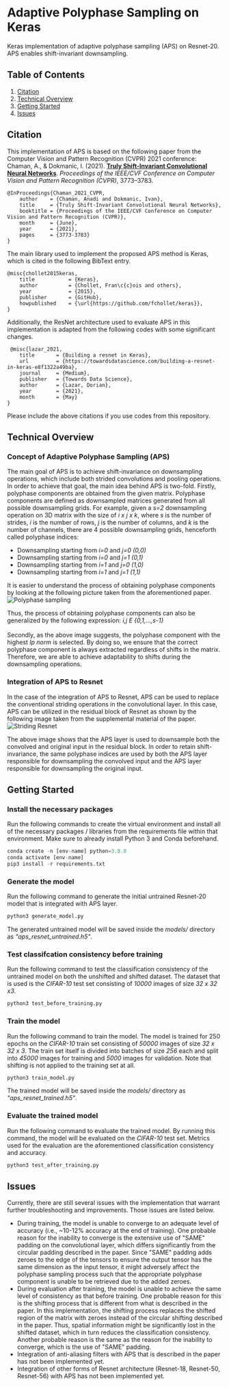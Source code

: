 # Adaptive Polyphase Sampling on Keras
Keras implementation of adaptive polyphase sampling (APS) on Resnet-20. APS enables shift-invariant downsampling.

## Table of Contents
1. [Citation](#citation)
2. [Technical Overview](#technical-overview)
3. [Getting Started](#getting-started)
4. [Issues](#issues)

## Citation
This implementation of APS is based on the following paper from the Computer Vision and Pattern Recognition (CVPR) 2021 conference: <br>
Chaman, A., & Dokmanic, I. (2021). [**Truly Shift-Invariant Convolutional Neural Networks**](https://openaccess.thecvf.com/content/CVPR2021/html/Chaman_Truly_Shift-Invariant_Convolutional_Neural_Networks_CVPR_2021_paper.html). *Proceedings of the IEEE/CVF Conference on Computer Vision and Pattern Recognition (CVPR)*, 3773–3783.
```BibText
@InProceedings{Chaman_2021_CVPR,
    author    = {Chaman, Anadi and Dokmanic, Ivan},
    title     = {Truly Shift-Invariant Convolutional Neural Networks},
    booktitle = {Proceedings of the IEEE/CVF Conference on Computer Vision and Pattern Recognition (CVPR)},
    month     = {June},
    year      = {2021},
    pages     = {3773-3783}
}
```
The main library used to implement the proposed APS method is Keras, which is cited in the following BibText entry.
```BibText
@misc{chollet2015keras,
    title           = {Keras},
    author          = {Chollet, Fran\c{c}ois and others},
    year            = {2015},
    publisher       = {GitHub},
    howpublished    = {\url{https://github.com/fchollet/keras}},
}
```
Additionally, the ResNet architecture used to evaluate APS in this implementation is adapted from the following codes with some significant changes.
```BibText
 @misc{lazar_2021, 
    title       = {Building a resnet in Keras}, 
    url         = {https://towardsdatascience.com/building-a-resnet-in-keras-e8f1322a49ba}, 
    journal     = {Medium}, 
    publisher   = {Towards Data Science}, 
    author      = {Lazar, Dorian}, 
    year        = {2021}, 
    month       = {May}
} 
```
Please include the above citations if you use codes from this repository.

## Technical Overview
### Concept of Adaptive Polyphase Sampling (APS)
The main goal of APS is to achieve shift-invariance on downsampling operations, which include both strided convolutions and pooling operations.
In order to achieve that goal, the main idea behind APS is two-fold. Firstly, polyphase components are obtained from the given matrix. Polyphase components are defined as downsampled matrices generated from all possible downsampling grids. For example, given a *s=2* downsampling operation on 3D matrix with the size of *i x j x k*, where  *s* is the number of strides, *i* is the number of rows, *j* is the number of columns, and *k* is the number of channels, there are 4 possible downsampling grids, henceforth called polyphase indices:
- Downsampling starting from *i=0* and *j=0* *(0,0)*
- Downsampling starting from *i=0* and *j=1* *(0,1)*
- Downsampling starting from *i=1* and *j=0* *(1,0)*
- Downsampling starting from *i=1* and *j=1* *(1,1)*

It is easier to understand the process of obtaining polyphase components by looking at the following picture taken from the aforementioned paper. <br>
![Polyphase sampling](https://github.com/nicholausdy/Adaptive-Polyphase-Sampling-Keras/blob/main/images/Screenshot%20from%202022-07-26%2019-04-02.png)

Thus, the process of obtaining polyphase components can also be generalized by the following expression: *i,j E {0,1,...,s-1}* <br>
<br>
Secondly, as the above image suggests, the polyphase component with the highest *lp norm* is selected. By doing so, we ensure that the correct polyphase component is always extracted regardless of shifts in the matrix. Therefore, we are able to achieve adaptability to shifts during the downsampling operations.<br>

### Integration of APS to Resnet
In the case of the integration of APS to Resnet, APS can be used to replace the conventional striding operations in the convolutional layer. In this case, APS can be utilized in the residual block of Resnet as shown by the following image taken from the supplemental material of the paper. <br>
![Striding Resnet](https://github.com/nicholausdy/Adaptive-Polyphase-Sampling-Keras/blob/main/images/Screenshot%20from%202022-07-26%2019-27-33.png)

The above image shows that the APS layer is used to downsample both the convolved and original input in the residual block. In order to retain shift-invariance, the same polyphase indices are used by both the APS layer responsible for downsampling the convolved input and the APS layer responsible for downsampling the original input.

## Getting Started
### Install the necessary packages
Run the following commands to create the virtual environment and install all of the necessary packages / libraries from the requirements file within that environment. Make sure to already install Python 3 and Conda beforehand.
```python
conda create -n [env-name] python=3.8.8
conda activate [env-name]
pip3 install -r requirements.txt
```
### Generate the model
Run the following command to generate the initial untrained Resnet-20 model that is integrated with APS layer.
```python
python3 generate_model.py
```
The generated untrained model will be saved inside the *models/* directory as *"aps_resnet_untrained.h5"*.

### Test classifcation consistency before training
Run the following command to test the classification consistency of the untrained model on both the unshifted and shifted dataset. The dataset that is used is the *CIFAR-10* test set consisting of *10000* images of size *32 x 32 x3*. 
```python
python3 test_before_training.py
```

### Train the model
Run the following command to train the model. The model is trained for 250 epochs on the *CIFAR-10* train set consisting of *50000* images of size *32 x 32 x 3*. The train set itself is divided into batches of size *256* each and split into *45000* images for training and *5000* images for validation. Note that shifting is not applied to the training set at all.
```python
python3 train_model.py
```
The trained model will be saved inside the *models/* directory as *"aps_resnet_trained.h5"*.

### Evaluate the trained model
Run the following command to evaluate the trained model. By running this command, the model will be evaluated on the *CIFAR-10* test set. Metrics used for the evaluation are the aforementioned classification consistency and accuracy.
```python
python3 test_after_training.py
```
## Issues
Currently, there are still several issues with the implementation that warrant further troubleshooting and improvements. Those issues are listed below.
- During training, the model is unable to converge to an adequate level of accuracy (i.e., ~10-12% accuracy at the end of training). One probable reason for the inability to converge is the extensive use of "SAME" padding on the convolutional layer, which differs significantly from the circular padding described in the paper. Since "SAME" padding adds zeroes to the edge of the tensors to ensure the output tensor has the same dimension as the input tensor, it might adversely affect the polyphase sampling process such that the appropriate polyphase component is unable to be retrieved due to the added zeroes. 
- During evaluation after training, the model is unable to achieve the same level of consistency as that before training. One probable reason for this is the shifting process that is different from what is described in the paper. In this implementation, the shifting process replaces the shifted region of the matrix with zeroes instead of the circular shifting described in the paper. Thus, spatial information might be significantly lost in the shifted dataset, which in turn reduces the classification consistency. Another probable reason is the same as the reason for the inability to converge, which is the use of "SAME" padding.  
- Integration of anti-aliasing filters with APS that is described in the paper has not been implemented yet.
- Integration of other forms of Resnet architecture (Resnet-18, Resnet-50, Resnet-56) with APS has not been implemented yet.

